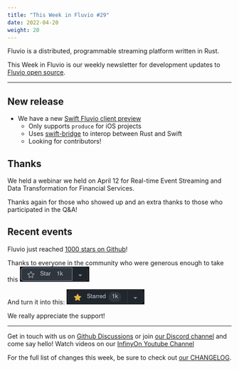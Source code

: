 ```yaml
---
title: "This Week in Fluvio #29"
date: 2022-04-20
weight: 20
---
```

Fluvio is a distributed, programmable streaming platform written in Rust.

This Week in Fluvio is our weekly newsletter for development updates to [Fluvio open source].

---

## New release
* We have a new [Swift Fluvio client preview](https://github.com/infinyon/fluvio-client-swift)
  * Only supports `produce` for iOS projects
  * Uses [swift-bridge](https://github.com/chinedufn/swift-bridge) to interop between Rust and Swift
  * Looking for contributors!

## Thanks
We held a webinar we held on April 12 for Real-time Event Streaming and Data Transformation for Financial Services.

Thanks again for those who showed up and an extra thanks to those who participated in the Q&A!

## Recent events
Fluvio just reached [1000 stars on Github](https://github.com/infinyon/fluvio/stargazers)!

Thanks to everyone in the community who were generous enough to take this ![Unclicked Github Star button](images/0029/1k-star-button-unclicked.png)

And turn it into this: ![Clicked Github Star button](images/0029/1k-star-button-clicked.png)

We really appreciate the support!

---

Get in touch with us on [Github Discussions] or join [our Discord channel] and come say hello! Watch videos on our [InfinyOn Youtube Channel]

For the full list of changes this week, be sure to check out [our CHANGELOG].

[Fluvio open source]: https://github.com/infinyon/fluvio
[our CHANGELOG]: https://github.com/infinyon/fluvio/blob/master/CHANGELOG.md
[our Discord channel]: https://discordapp.com/invite/bBG2dTz
[Github Discussions]: https://github.com/infinyon/fluvio/discussions
[InfinyOn Youtube Channel]: https://www.youtube.com/@InfinyOn
